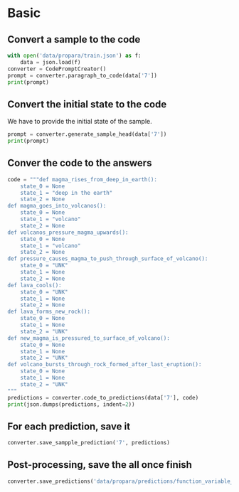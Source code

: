 # Basic
## Convert a sample to the code
```python
with open('data/propara/train.json') as f:
    data = json.load(f)
converter = CodePromptCreator()
prompt = converter.paragraph_to_code(data['7'])
print(prompt)
```

## Convert the initial state to the code
We have to provide the initial state of the sample.
```python
prompt = converter.generate_sample_head(data['7'])
print(prompt)
```

## Conver the code to the answers
```python
code = """def magma_rises_from_deep_in_earth():
    state_0 = None
    state_1 = "deep in the earth"
    state_2 = None
def magma_goes_into_volcanos():
    state_0 = None
    state_1 = "volcano"
    state_2 = None
def volcanos_pressure_magma_upwards():
    state_0 = None
    state_1 = "volcano"
    state_2 = None
def pressure_causes_magma_to_push_through_surface_of_volcano():
    state_0 = "UNK"
    state_1 = None
    state_2 = None
def lava_cools():
    state_0 = "UNK"
    state_1 = None
    state_2 = None
def lava_forms_new_rock():
    state_0 = None
    state_1 = None
    state_2 = "UNK"
def new_magma_is_pressured_to_surface_of_volcano():
    state_0 = None
    state_1 = None
    state_2 = "UNK"
def volcano_bursts_through_rock_formed_after_last_eruption():
    state_0 = None
    state_1 = None
    state_2 = "UNK"
"""
predictions = converter.code_to_predictions(data['7'], code)
print(json.dumps(predictions, indent=2))
```

## For each prediction, save it
```python
converter.save_sampple_prediction('7', predictions)
```

## Post-processing, save the all once finish
```python
converter.save_predictions('data/propara/predictions/function_variable_predictions.json')
```